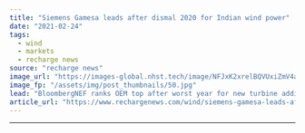 ```yaml
---
title: "Siemens Gamesa leads after dismal 2020 for Indian wind power"
date: "2021-02-24"
tags: 
  - wind
  - markets
  - recharge news
source: "recharge news"
image_url: "https://images-global.nhst.tech/image/NFJxK2xrelBQVUxiZmV4aFk3bktnNTNrUm5xcTJjazVkK1VGZEdvazY2UT0=/nhst/binary/678c69f24ca45dd21ef1754a19b6ff82"
image_fp: "/assets/img/post_thumbnails/50.jpg"
lead: "BloombergNEF ranks OEM top after worst year for new turbine additions for a decade"
article_url: "https://www.rechargenews.com/wind/siemens-gamesa-leads-after-dismal-2020-for-indian-wind-power/2-1-968949"
---
```


---
